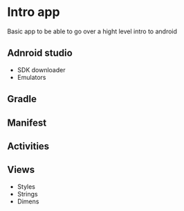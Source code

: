 # Intro app #

Basic app to be able to go over a hight level intro to android

## Adnroid studio ##

- SDK downloader
- Emulators

## Gradle ##

## Manifest ##

## Activities ##

## Views ##

- Styles
- Strings
- Dimens
